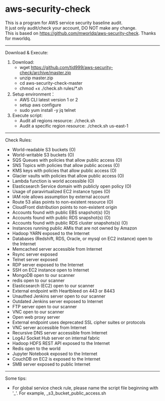 # aws-security-check
  This is a program for AWS service security baseline audit.  
  It just only audit/check your account, DO NOT make any change.  
  This is based on https://github.com/mworldq/aws-security-check. Thanks for mworldq.  

-------
Download & Execute:
1. Download:
    - wget https://github.com/tid999/aws-security-check/archive/master.zip
    - unzip master.zip
    - cd aws-security-check-master
    - chmod +x ./check.sh rules/*.sh
2. Setup environment：
    - AWS CLI latest version 1 or 2
    - setup aws configure
    - sudo yum install -y jq telnet
3. Execute script:
	  - Audit all regions resource: ./check.sh
    - Audit a specific region resource: ./check.sh us-east-1

------
Check Rules:
- World-readable S3 buckets (O)
- World-writable S3 buckets (O)
- SQS Queues with policies that allow public access (O)
- SNS Topics with policies that allow public access (O)
- KMS keys with policies that allow public access (O)
- Glacier vaults with policies that allow public access (O)
- Lambda function is world accessible (O)
- Elasticsearch Service domain with publicly open policy (O)
- Usage of paravirtualized EC2 instance types (O)
- IAM role allows assumption by external account
- Route 53 alias points to non-existent resource (O)
- CloudFront distribution points to non-existent origin
- Accounts found with public EBS snapshot(s) (O)
- Accounts found with public RDS snapshot(s) (O)
- Accounts found with public RDS cluster snapshots(s) (O)
- Instances running public AMIs that are not owned by Amazon
- Hadoop YARN exposed to the Internet
- Databases (Redshift, RDS, Oracle, or mysql on EC2 instance) open to the Internet
- Memcached server accessible from Internet
- Rsync server exposed
- Telnet server exposed
- RDP server exposed to the Internet
- SSH on EC2 instance open to Internet
- MongoDB open to our scanner
- redis open to our scanner
- Elasticsearch (EC2) open to our scanner
- External endpoint with Heartbleed on 443 or 8443
- Unauthed Jenkins server open to our scanner
- Outdated Jenkins server exposed to Internet
- FTP server open to our scanner
- VNC open to our scanner
- Open web proxy server
- External endpoint uses deprecated SSL cipher suites or protocols
- VNC server accessible from Internet
- Recursive DNS server accessible from Internet
- Log4J Socket Hub server on internal fabric
- Hadoop HDFS REST API exposed to the Internet
- Redis open to the world
- Jupyter Notebook exposed to the Internet
- CouchDB on EC2 is exposed to the Internet
- SMB server exposed to public Internet

------
Some tips:
- For global service check rule, please name the script file beginning with '_'. For example, _s3_bucket_public_access.sh
